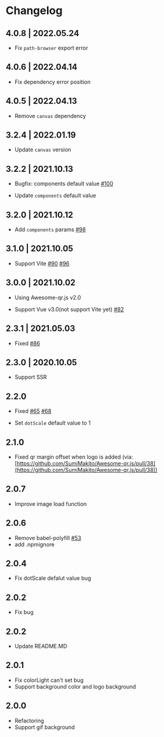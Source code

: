 # Changelog
## 4.0.8 | 2022.05.24
- Fix `path-browser` export error

## 4.0.6 | 2022.04.14
- Fix dependency error position

## 4.0.5 | 2022.04.13
- Remove `canvas` dependency

## 3.2.4 | 2022.01.19
- Update `canvas` version

## 3.2.2 | 2021.10.13
- Bugfix: components default value [#100](https://github.com/Binaryify/vue-qr/pull/100)

- Update `components` default value

## 3.2.0 | 2021.10.12
- Add `components` params [#98](https://github.com/Binaryify/vue-qr/issues/98)

## 3.1.0 | 2021.10.05
- Support Vite [#90](https://github.com/Binaryify/vue-qr/issues/90) [#96](https://github.com/Binaryify/vue-qr/issues/96)

## 3.0.0 | 2021.10.02
- Using Awesome-qr.js v2.0

- Support Vue v3.0(not support Vite yet) [#82](https://github.com/Binaryify/vue-qr/issues/82)

## 2.3.1 | 2021.05.03
- Fixed [#86](https://github.com/Binaryify/vue-qr/issues/86)

## 2.3.0 | 2020.10.05
- Support SSR

## 2.2.0
- Fixed [#65](https://github.com/Binaryify/vue-qr/issues/65) [#68](https://github.com/Binaryify/vue-qr/issues/68)

- Set `dotScale` default value to 1

## 2.1.0
- Fixed qr margin offset when logo is added (via:[https://github.com/SumiMakito/Awesome-qr.js/pull/38](https://github.com/SumiMakito/Awesome-qr.js/pull/38))


## 2.0.7
- Improve image load function

## 2.0.6
- Remove babel-polyfill [#53](https://github.com/Binaryify/vue-qr/issues/53)
- add .npmignore

## 2.0.4
- Fix dotScale defalut value bug

## 2.0.2
- Fix bug

## 2.0.2
- Update README.MD

## 2.0.1
- Fix colorLight can't set bug
- Support background color and logo background


## 2.0.0
- Refactoring
- Support gif background
